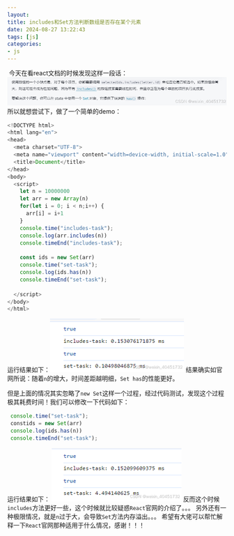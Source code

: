 ```yaml
---
layout: 
title: includes和Set方法判断数组是否存在某个元素
date: 2024-08-27 13:22:43
tags: [js]
categories: 
- js
---
```


​
今天在看react文档的时候发现这样一段话：
![在这里插入图片描述](../images/tomcat/pic_21.png)
所以就想尝试下，做了一个简单的demo：

```javascript
<!DOCTYPE html>
<html lang="en">
<head>
  <meta charset="UTF-8">
  <meta name="viewport" content="width=device-width, initial-scale=1.0">
  <title>Document</title>
</head>
<body>
  <script>
    let n = 10000000
    let arr = new Array(n)
    for(let i = 0; i < n;i++) {
      arr[i] = i+1
    }
    console.time("includes-task");
    console.log(arr.includes(n))
    console.timeEnd("includes-task"); 

    const ids = new Set(arr)
    console.time("set-task");
    console.log(ids.has(n))
    console.timeEnd("set-task"); 

  </script>
</body>
</html>
```
运行结果如下：![在这里插入图片描述](../images/tomcat/pic_22.png)
结果确实如官网所说：随着`n`的增大，时间差距越明细，`Set has`的性能更好。

但是上面的情况其实忽略了`new Set`这样一个过程，经过代码测试，发现这个过程极其耗费时间！我们可以修改一下代码如下：

```javascript
 console.time("set-task");
 constids = new Set(arr)
 console.log(ids.has(n))
 console.timeEnd("set-task"); 
```
运行结果如下：
![在这里插入图片描述](../images/tomcat/pic_23.png)
反而这个时候`includes`方法更好一些，这个时候就比较疑惑`React`官网的介绍了。。。
另外还有一种极限情况，就是`n`过于大，会导致`Set`方法内存溢出。。。
希望有大佬可以帮忙解释一下`React`官网那种适用于什么情况，感谢！！！
